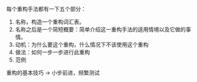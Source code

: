每个重构手法都有一下五个部分：
1. 名称，构造一个重构词汇表。
2. 名称之后是一个简短概要：简单介绍这一重构手法的适用情境以及它做的事情。
3. 动机：为什么要这个重构，什么情况下不该使用这个重构
4. 做法：如何一步一步进行此重构
5. 范例

重构的基本技巧 -> 小步前进，频繁测试

